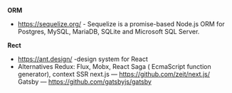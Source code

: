 **ORM**
- https://sequelize.org/  - Sequelize is a promise-based Node.js ORM for Postgres, MySQL, MariaDB, SQLite and Microsoft SQL Server.

**Rect**
- https://ant.design/ -design system for React
- Alternatives Redux: Flux,  Mobx, React Saga ( EcmaScript function generator), context
SSR
    next.js — https://github.com/zeit/next.js/
    Gatsby — https://github.com/gatsbyjs/gatsby
